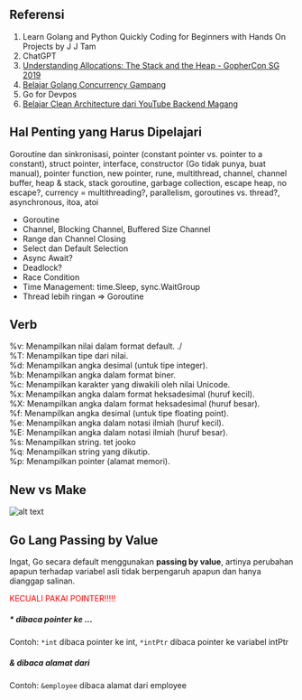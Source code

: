 ## Referensi
1. Learn Golang and Python Quickly Coding for Beginners with Hands On Projects by J J Tam
2. ChatGPT
3. [Understanding Allocations: The Stack and the Heap - GopherCon SG 2019](https://www.youtube.com/watch?v=ZMZpH4yT7M0)
4. [Belajar Golang Concurrency Gampang](https://www.youtube.com/watch?v=fHxCpoF88Qg)
5. Go for Devpos
6. [Belajar Clean Architecture dari YouTube Backend Magang](https://github.com/medivh13/for_learning_2)

## Hal Penting yang Harus Dipelajari
Goroutine dan sinkronisasi, pointer (constant pointer vs. pointer to a constant), struct pointer, interface, constructor (Go tidak punya, buat manual), pointer function, new pointer, rune, multithread, channel, channel buffer, heap & stack, stack goroutine, garbage collection, escape heap, no escape?, currency = multithreading?, parallelism, goroutines vs. thread?, asynchronous, itoa, atoi
- Goroutine
- Channel, Blocking Channel, Buffered Size Channel
- Range dan Channel Closing
- Select dan Default Selection
- Async Await?
- Deadlock?
- Race Condition
- Time Management: time.Sleep, sync.WaitGroup
- Thread lebih ringan => Goroutine

## Verb
%v: Menampilkan nilai dalam format default. ./  
%T: Menampilkan tipe dari nilai.  
%d: Menampilkan angka desimal (untuk tipe integer).  
%b: Menampilkan angka dalam format biner.  
%c: Menampilkan karakter yang diwakili oleh nilai Unicode.  
%x: Menampilkan angka dalam format heksadesimal (huruf kecil).  
%X: Menampilkan angka dalam format heksadesimal (huruf besar).  
%f: Menampilkan angka desimal (untuk tipe floating point).  
%e: Menampilkan angka dalam notasi ilmiah (huruf kecil).  
%E: Menampilkan angka dalam notasi ilmiah (huruf besar).  
%s: Menampilkan string. tet jooko  
%q: Menampilkan string yang dikutip.  
%p: Menampilkan pointer (alamat memori).  

## New vs Make
![alt text](image.png)

## Go Lang Passing by Value

Ingat, Go secara default menggunakan **passing by value**, artinya perubahan apapun terhadap variabel asli tidak berpengaruh apapun dan hanya dianggap salinan.

<span style="color:red">KECUALI PAKAI POINTER!!!!!</span>

##### * dibaca pointer ke ...
Contoh: `*int` dibaca pointer ke int, `*intPtr` dibaca pointer ke variabel intPtr

##### & dibaca alamat dari
Contoh: `&employee` dibaca alamat dari employee
